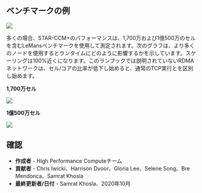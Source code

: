 ## **ベンチマークの例**

![](images/lemans.png " ")

多くの場合、STAR-CCM+のパフォーマンスは、1,700万および1億500万のセルを含むLeMansベンチマークを使用して測定されます。次のグラフは、より多くのノードを使用するとランタイムにどのように影響するかを示しています。スケーリングは100%近くになります。このランブックでは説明されていないRDMAネットワークは、セル/コアの比率が低下し始めると、通常のTCP実行とを区別し始めます。

**1,700万セル**

![](images/RunTime_17M.png " ")

**1億500万セル**

![](images/Scaling_105M.png " ")

## 確認

*   **作成者** - High Performance Computeチーム
*   **貢献者** - Chris Iwicki、Harrison Dvoor、Gloria Lee、Selene Song、Bre Mendonca、Samrat Khosla
*   **最終更新者/日付** - Samrat Khosla、2020年10月